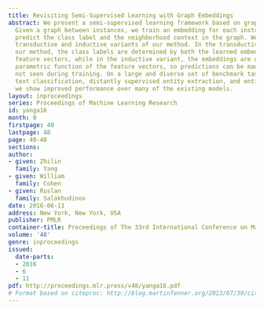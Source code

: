 ```yaml
---
title: Revisiting Semi-Supervised Learning with Graph Embeddings
abstract: We present a semi-supervised learning framework based on graph embeddings.
  Given a graph between instances, we train an embedding for each instance to jointly
  predict the class label and the neighborhood context in the graph. We develop both
  transductive and inductive variants of our method. In the transductive variant of
  our method, the class labels are determined by both the learned embeddings and input
  feature vectors, while in the inductive variant, the embeddings are defined as a
  parametric function of the feature vectors, so predictions can be made on instances
  not seen during training. On a large and diverse set of benchmark tasks, including
  text classification, distantly supervised entity extraction, and entity classification,
  we show improved performance over many of the existing models.
layout: inproceedings
series: Proceedings of Machine Learning Research
id: yanga16
month: 0
firstpage: 40
lastpage: 48
page: 40-48
sections: 
author:
- given: Zhilin
  family: Yang
- given: William
  family: Cohen
- given: Ruslan
  family: Salakhudinov
date: 2016-06-11
address: New York, New York, USA
publisher: PMLR
container-title: Proceedings of The 33rd International Conference on Machine Learning
volume: '48'
genre: inproceedings
issued:
  date-parts:
  - 2016
  - 6
  - 11
pdf: http://proceedings.mlr.press/v48/yanga16.pdf
# Format based on citeproc: http://blog.martinfenner.org/2013/07/30/citeproc-yaml-for-bibliographies/
---
```

